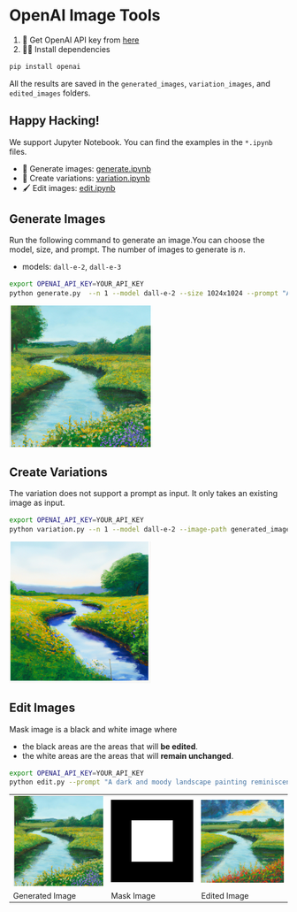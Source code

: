 # OpenAI Image Tools

1. 🚀 Get OpenAI API key from [here](https://platform.openai.com/api-keys)
2. 🏄‍♂️ Install dependencies

```bash
pip install openai
```

All the results are saved in the `generated_images`, `variation_images`, and `edited_images` folders.

## Happy Hacking!

We support Jupyter Notebook. You can find the examples in the `*.ipynb` files.
* 🚀 Generate images: [generate.ipynb](generate.ipynb)
* 🌊 Create variations: [variation.ipynb](variation.ipynb)
* 🖌️ Edit images: [edit.ipynb](edit.ipynb)



## Generate Images

Run the following command to generate an image.You can choose the model, size, and prompt. 
The number of images to generate is *n*.

* models: `dall-e-2`, `dall-e-3`


```bash 
export OPENAI_API_KEY=YOUR_API_KEY
python generate.py  --n 1 --model dall-e-2 --size 1024x1024 --prompt "An impressionist-style landscape painting reminiscent of Monet or Manet. The scene showcases a peaceful countryside with a meandering river surrounded by vibrant greenery and blooming flowers."
```

<img src="generated_images/example.png" alt="Variation 0" width="256">

## Create Variations

The variation does not support a prompt as input. It only takes an existing image as input.

```bash 
export OPENAI_API_KEY=YOUR_API_KEY
python variation.py --n 1 --model dall-e-2 --image-path generated_images/example.png --size 1024x1024
```

<img src="variation_images/example.png" alt="Variation 0" width="256">

## Edit Images

Mask image is a black and white image where 
* the black areas are the areas that will **be edited**.
* the white areas are the areas that will **remain unchanged**.


```bash 
export OPENAI_API_KEY=YOUR_API_KEY
python edit.py --prompt "A dark and moody landscape painting reminiscent of Monet or Manet. The scene showcases a stormy countryside with a meandering river surrounded by vibrant greenery and blooming flowers." --n 1 --model dall-e-2 --image-path generated_images/example.png  --mask-path masks/example.png
```

<table>
  <tr>
    <td><img src="generated_images/example.png" alt="Generated Image" width="256"></td>
    <td><img src="masks/example.png" alt="Mask Image" width="256"></td>
    <td><img src="edited_images/example.png" alt="Edited Image" width="256"></td>
  </tr>
  <tr>
    <td>Generated Image</td>
    <td>Mask Image</td>
    <td>Edited Image</td>
  </tr>
</table>
